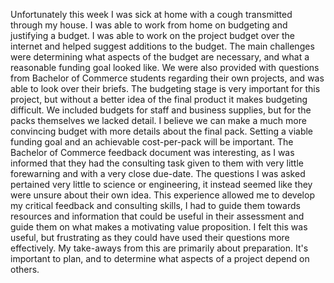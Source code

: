 Unfortunately this week I was sick at home with a cough transmitted through my house. I was able to work from home on budgeting and justifying a budget. I was able to work on the project budget over the internet and helped suggest additions to the budget. The main challenges were determining what aspects of the budget are necessary, and what a reasonable funding goal looked like. We were also provided with questions from Bachelor of Commerce students regarding their own projects, and was able to look over their briefs.
The budgeting stage is very important for this project, but without a better idea of the final product it makes budgeting difficult. We included budgets for staff and business supplies, but for the packs themselves we lacked detail. I believe we can make a much more convincing budget with more details about the final pack. Setting a viable funding goal and an achievable cost-per-pack will be important. The Bachelor of Commerce feedback document was interesting, as I was informed that they had the consulting task given to them with very little forewarning and with a very close due-date. The questions I was asked pertained very little to science or engineering, it instead seemed like they were unsure about their own idea. This experience allowed me to develop my critical feedback and consulting skills, I had to guide them towards resources and information that could be useful in their assessment and guide them on what makes a motivating value proposition. I felt this was useful, but frustrating as they could have used their questions more effectively.
My take-aways from this are primarily about preparation. It's important to plan, and to determine what aspects of a project depend on others. 